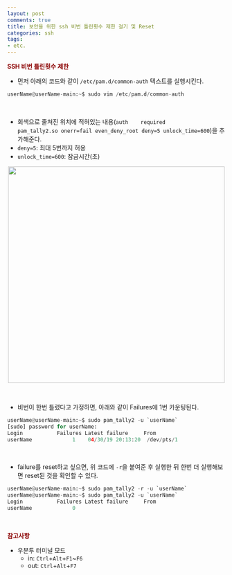 ```yaml
---
layout: post
comments: true
title: 보안을 위한 ssh 비번 틀린횟수 제한 걸기 및 Reset
categories: ssh
tags:
- etc.
---
```


**<span style='color:DarkRed'>SSH 비번 틀린횟수 제한</span>**

- 먼저 아래의 코드와 같이 ```/etc/pam.d/common-auth``` 텍스트를 실행시킨다.


```python
userName@userName-main:~$ sudo vim /etc/pam.d/common-auth
```

<br>

- 회색으로 줄쳐진 위치에 적혀있는 내용(```auth    required        pam_tally2.so onerr=fail even_deny_root deny=5 unlock_time=600```)을 추가해준다.
- ```deny=5```: 최대 5번까지 허용
- ```unlock_time=600```: 잠금시간(초)

<p align="center"><img width="500" height="auto" src="https://i.imgur.com/wDdH4So.png"></p>

<br>

- 비번이 한번 틀렸다고 가정하면, 아래와 같이 Failures에 1번 카운팅된다.

```python
userName@userName-main:~$ sudo pam_tally2 -u `userName`
[sudo] password for userName:
Login           Failures Latest failure     From
userName             1    04/30/19 20:13:20  /dev/pts/1
```

<br>

- failure를 reset하고 싶으면, 위 코드에 ```-r```을 붙여준 후 실행한 뒤 한번 더 실행해보면 reset된 것을 확인할 수 있다.


```python
userName@userName-main:~$ sudo pam_tally2 -r -u `userName`
userName@userName-main:~$ sudo pam_tally2 -u `userName`
Login           Failures Latest failure     From
userName             0
```

<br>

**<span style='color:DarkRed'>참고사항</span>**

- 우분투 터미널 모드
	- in: ```Ctrl```+```Alt```+```F1```~```F6```
	- out: ```Ctrl```+```Alt```+```F7```